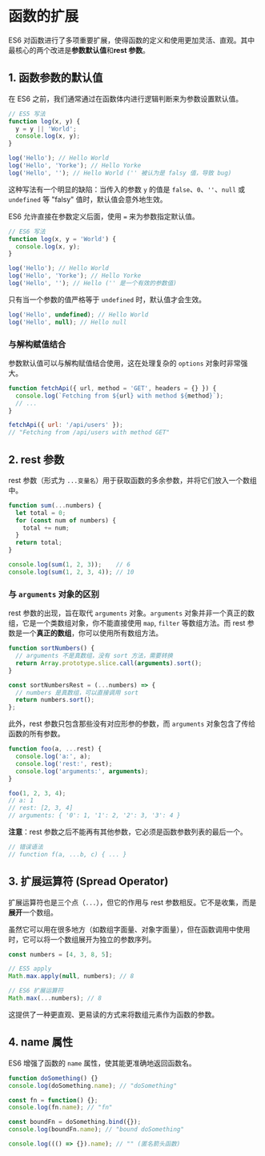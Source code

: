# 函数的扩展

ES6 对函数进行了多项重要扩展，使得函数的定义和使用更加灵活、直观。其中最核心的两个改进是**参数默认值**和**rest 参数**。

## 1. 函数参数的默认值

在 ES6 之前，我们通常通过在函数体内进行逻辑判断来为参数设置默认值。

```javascript
// ES5 写法
function log(x, y) {
  y = y || 'World';
  console.log(x, y);
}

log('Hello'); // Hello World
log('Hello', 'Yorke'); // Hello Yorke
log('Hello', ''); // Hello World ('' 被认为是 falsy 值，导致 bug)
```

这种写法有一个明显的缺陷：当传入的参数 `y` 的值是 `false`、`0`、`''`、`null` 或 `undefined` 等 "falsy" 值时，默认值会意外地生效。

ES6 允许直接在参数定义后面，使用 `=` 来为参数指定默认值。

```javascript
// ES6 写法
function log(x, y = 'World') {
  console.log(x, y);
}

log('Hello'); // Hello World
log('Hello', 'Yorke'); // Hello Yorke
log('Hello', ''); // Hello ('' 是一个有效的参数值)
```

只有当一个参数的值严格等于 `undefined` 时，默认值才会生效。

```javascript
log('Hello', undefined); // Hello World
log('Hello', null); // Hello null
```

### 与解构赋值结合

参数默认值可以与解构赋值结合使用，这在处理复杂的 `options` 对象时非常强大。

```javascript
function fetchApi({ url, method = 'GET', headers = {} }) {
  console.log(`Fetching from ${url} with method ${method}`);
  // ...
}

fetchApi({ url: '/api/users' });
// "Fetching from /api/users with method GET"
```

## 2. rest 参数

rest 参数（形式为 `...变量名`）用于获取函数的多余参数，并将它们放入一个数组中。

```javascript
function sum(...numbers) {
  let total = 0;
  for (const num of numbers) {
    total += num;
  }
  return total;
}

console.log(sum(1, 2, 3));    // 6
console.log(sum(1, 2, 3, 4)); // 10
```

### 与 `arguments` 对象的区别

rest 参数的出现，旨在取代 `arguments` 对象。`arguments` 对象并非一个真正的数组，它是一个类数组对象，你不能直接使用 `map`, `filter` 等数组方法。而 rest 参数是一个**真正的数组**，你可以使用所有数组方法。

```javascript
function sortNumbers() {
  // arguments 不是真数组，没有 sort 方法，需要转换
  return Array.prototype.slice.call(arguments).sort();
}

const sortNumbersRest = (...numbers) => {
  // numbers 是真数组，可以直接调用 sort
  return numbers.sort();
};
```

此外，rest 参数只包含那些没有对应形参的参数，而 `arguments` 对象包含了传给函数的所有参数。

```javascript
function foo(a, ...rest) {
  console.log('a:', a);
  console.log('rest:', rest);
  console.log('arguments:', arguments);
}

foo(1, 2, 3, 4);
// a: 1
// rest: [2, 3, 4]
// arguments: { '0': 1, '1': 2, '2': 3, '3': 4 }
```

**注意**：rest 参数之后不能再有其他参数，它必须是函数参数列表的最后一个。

```javascript
// 错误语法
// function f(a, ...b, c) { ... }
```

## 3. 扩展运算符 (Spread Operator)

扩展运算符也是三个点（`...`），但它的作用与 rest 参数相反。它不是收集，而是**展开**一个数组。

虽然它可以用在很多地方（如数组字面量、对象字面量），但在函数调用中使用时，它可以将一个数组展开为独立的参数序列。

```javascript
const numbers = [4, 3, 8, 5];

// ES5 apply
Math.max.apply(null, numbers); // 8

// ES6 扩展运算符
Math.max(...numbers); // 8
```

这提供了一种更直观、更易读的方式来将数组元素作为函数的参数。

## 4. name 属性

ES6 增强了函数的 `name` 属性，使其能更准确地返回函数名。

```javascript
function doSomething() {}
console.log(doSomething.name); // "doSomething"

const fn = function() {};
console.log(fn.name); // "fn"

const boundFn = doSomething.bind({});
console.log(boundFn.name); // "bound doSomething"

console.log((() => {}).name); // "" (匿名箭头函数)